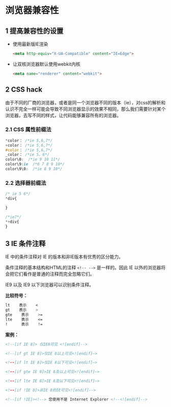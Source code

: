 # 浏览器兼容性

## 1 提高兼容性的设置

- 使用最新版IE渲染

  ```html
  <meta http-equiv="X-UA-Compatible" content="IE=Edge">
  ```

- 让双核浏览器默认使用webkit内核

  ```html
  <meta name="renderer" content="webkit">
  ```

## 2 CSS hack

由于不同的厂商的浏览器，或者是同一个浏览器不同的版本（ie），对css的解析和认识不完全一样可能会导致不同浏览器显示的效果不相同，那么我们需要针对某个浏览器，去写不同的样式，让代码能够兼容所有的浏览器。

### 2.1 CSS 属性前缀法

```css
*color： /*ie 5,6,7*/
+color： /*ie 5,6,7*/
#color： /*ie 5,6,7*/
_color： /*ie 5、6*/
color\0:  /*ie 9 10 11*/
color\9:ie  /*6 7 8 9 10*/
color\9\0:  /*ie 8 9 10*/
```

### 2.2 选择器前缀法

```css
/* ie 5 6*/
*div{ 

} 

/*ie7*/
*+div{
}
```

## 3 IE 条件注释

IE 中的条件注释对 IE 的版本和非IE版本有优秀的区分能力。

条件注释的基本结构和HTML的注释 `<!-- -->` 是一样的。因此 IE 以外的浏览器将会把它们看作是普通的注释而完全忽略它们。

IE9 以及 IE9 以下浏览器可以识别条件注释。

**比较符号：**

```css
lt    表示    <
gt    表示    >
gte    表示    >=
lte    表示    <=
!      表示    !=
```

**案例：**

```html
<!--[if IE 8]> 仅IE8可见 <![endif]--> 

<!--[if gt IE 8]>仅IE 8以上可见<![endif]—>

<!--[if lt IE 8]>仅IE 8以下可见<![endif]—>

<!--[if gte IE 8]>IE 8及以上可见<![endif]—>

<!--[if lte IE 8]>IE 8及以下可见<![endif]—>

<!--[if !IE 8]>非IE 8的IE可见<![endif]-->

<!--[if !IE]><!--> 您使用不是 Internet Explorer <!--<![endif]-->
```